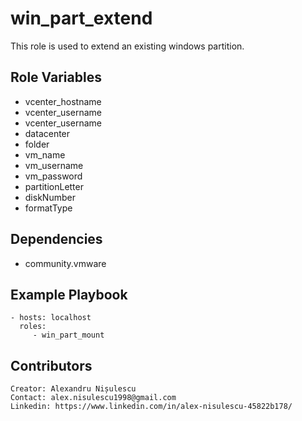 win_part_extend
=========

This role is used to extend an existing windows partition.

Role Variables
--------------

  - vcenter_hostname
  - vcenter_username
  - vcenter_username
  - datacenter
  - folder
  - vm_name
  - vm_username
  - vm_password
  - partitionLetter
  - diskNumber
  - formatType

Dependencies
------------

 - community.vmware

Example Playbook
----------------

    - hosts: localhost
      roles:
         - win_part_mount

Contributors
----------------

    Creator: Alexandru Nișulescu
    Contact: alex.nisulescu1998@gmail.com
    Linkedin: https://www.linkedin.com/in/alex-nisulescu-45822b178/
